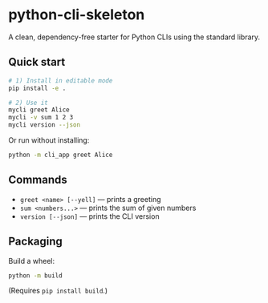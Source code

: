 # python-cli-skeleton

A clean, dependency-free starter for Python CLIs using the standard library.

## Quick start

```bash
# 1) Install in editable mode
pip install -e .

# 2) Use it
mycli greet Alice
mycli -v sum 1 2 3
mycli version --json
```

Or run without installing:

```bash
python -m cli_app greet Alice
```

## Commands

- `greet <name> [--yell]` — prints a greeting
- `sum <numbers...>` — prints the sum of given numbers
- `version [--json]` — prints the CLI version

## Packaging

Build a wheel:

```bash
python -m build
```

(Requires `pip install build`.)
